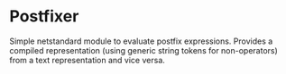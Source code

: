 # Postfixer
Simple netstandard module to evaluate postfix expressions. Provides a compiled representation (using generic string tokens for non-operators) from a text representation and vice versa.
